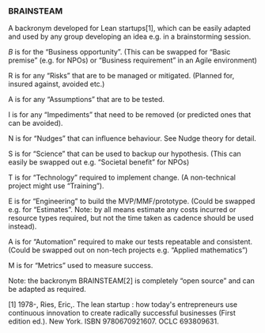 ### BRAINSTEAM

A backronym developed for Lean startups[1], which can be easily adapted and used by any group developing an idea e.g. in a brainstorming session.

*B* is for the “Business opportunity”. (This can be swapped for “Basic premise” (e.g. for NPOs) or “Business requirement” in an Agile environment)

R is for any “Risks” that are to be managed or mitigated. (Planned for, insured against, avoided etc.)

A is for any “Assumptions” that are to be tested.

I is for any “Impediments” that need to be removed (or predicted ones that can be avoided).

N is for “Nudges” that can influence behaviour. See Nudge theory for detail.

S is for “Science” that can be used to backup our hypothesis. (This can easily be swapped out e.g. “Societal benefit” for NPOs)

T is for “Technology” required to implement change. (A non-technical project might use “Training”).

E is for “Engineering” to build the MVP/MMF/prototype. (Could be swapped e.g. for “Estimates”. Note: by all means estimate any costs incurred or resource types required, but not the time taken as cadence should be used instead).

A is for “Automation” required to make our tests repeatable and consistent. (Could be swapped out on non-tech projects e.g. “Applied mathematics”)

M is for “Metrics” used to measure success.


Note: the backronym BRAINSTEAM[2] is completely “open source” and can be adapted as required.

[1] 1978-, Ries, Eric,. The lean startup : how today's entrepreneurs use continuous innovation to create radically successful businesses (First edition ed.). New York. ISBN 9780670921607. OCLC 693809631.
